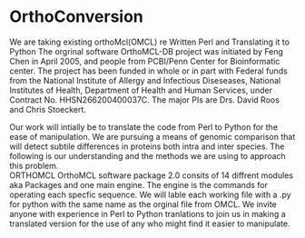 # OrthoConversion
We are taking existing orthoMcl(OMCL) re Written Perl and Translating it to Python
The orgrinal software OrthoMCL-DB project was initiated by Feng Chen in April 2005, and people from PCBI/Penn Center for Bioinformatic center.  The project has been funded in whole or in part with Federal funds from the National Institute of Allergy and Infectious Diseseases, National Institutes of Health, Department of Health and Human Services, under Contract No. HHSN266200400037C. The major PIs are Drs. David Roos and Chris Stoeckert.

Our work will intially be to translate the code from Perl to Python for the ease of manipulation.  We are pursuing a means of genomic comparison that will detect subtile differences in proteins both intra and inter species.  The following is our understanding and the methods we are using to approach this problem.  
ORTHOMCL
OrthoMCL software package 2.0 consits of 14 diffrent modules aka Packages and one main engine.  The engine is the commands for operating each specfic sequence.  We will lable each working file with a .py for python with the same name as the orginal file from OMCL.  We invite anyone with experience in Perl to Python tranlations to join us in making a translated version for the use of any who might find it easier to manipulate.
